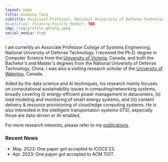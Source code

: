 ```yaml
---
layout: page
title: Guoming Tang
subtitle: Associate Professor, National University of Defense Technology
#subtitle2: Incoming Faculty Member, TBD
img: /img/profile_gmtang.jpeg
social_media: true
---
```


I am currently an Associate Professor College of Systems Engineering, National University of Defense Technology. I received the Ph.D. degree in Computer Science from the <a href="https://www.uvic.ca/" target="_blank">University of Victoria</a>, Canada, and both the Bachelor's and Master's degrees from the National University of Defense Technology, China. I was also a visiting research scholar of the <a href="https://uwaterloo.ca/" target="_blank">University of Waterloo</a>, Canada.

Aided by the data science and AI techniques, his research mainly focuses on computational sustainability issues in computing/networking systems, broadly covering (i) energy-efficient power management in datacenters, (ii) load modeling and monitoring of smart energy systems, and (iii) content delivery & resource provisioning of cloud/edge computing systems. He is also interested in the intelligent transportation systems (ITS), especially those are data-driven or AI-enabled.

For more research interests, please refer to my [publications](/publications).

### Recent News
- May. 2023: One paper got accepted to ICDCS'23.
- Apr. 2023: One paper got accepted to ACM TIOT.
